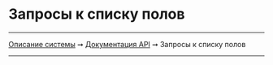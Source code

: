 # Запросы к списку полов

----
[Описание системы](./index.md) ➞ [Документация API](index.md) ➞ Запросы к списку полов

----



